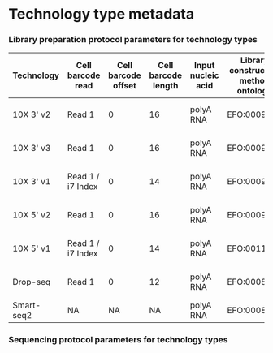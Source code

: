 # Technology type metadata


### Library preparation protocol parameters for technology types


| Technology | Cell barcode read | Cell barcode offset | Cell barcode length | Input nucleic acid | Library construction method ontology | End bias    | Primer     | strand | Umi barcode read    | Umi barcode offset | Umi barcode length |
|------------|-------------------|---------------------|---------------------|--------------------|--------------------------------------|-------------|---------|--------|------------------|--------------------|--------------------|
| 10X 3' v2  | Read 1            | 0                   | 16                  | polyA RNA          | EFO:0009899                          | 3 prime tag    | poly-dT | first     | Read 1           | 16                 | 10                 |
| 10X 3' v3  | Read 1            | 0                   | 16                  | polyA RNA          | EFO:0009922                          | 3 prime tag    | poly-dT | first     | Read 1           | 16                 | 12                 |
| 10X 3' v1  | Read 1 / i7 Index | 0                   | 14                  | polyA RNA          | EFO:0009901                          | 3 prime tag    | poly-dT | first     | Read 1 / Read 2  | 14                 | 10                 |
| 10X 5' v2  | Read 1            | 0                   | 16                  | polyA RNA          | EFO:0009900                          | 5 prime tag    | poly-dT | first     | Read 1           | 16                 | 10                 |
| 10X 5' v1  | Read 1 / i7 Index | 0                   | 14                  | polyA RNA          | EFO:0011025                          | 5 prime tag    | poly-dT | first     | Read 1           | 14                 | 10                 |
| Drop-seq   | Read 1            | 0                   | 12                  | polyA RNA          | EFO:0008722                          | 3 prime tag    | poly-dT | first     | Read 1           | 12                 | 8                  |   
| Smart-seq2 | NA                | NA                  | NA                  | polyA RNA          | EFO:0008931                           | full length | poly-dT | unstranded| NA               | NA                 | NA                 |   


### Sequencing protocol parameters for technology types
